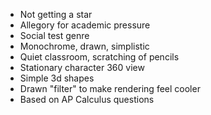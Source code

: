 - Not getting a star
- Allegory for academic pressure
- Social test genre
- Monochrome, drawn, simplistic
- Quiet classroom, scratching of pencils
- Stationary character 360 view
- Simple 3d shapes
- Drawn "filter" to make rendering feel cooler
- Based on AP Calculus questions
